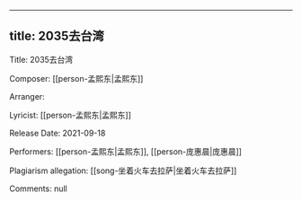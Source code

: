 
---
title: 2035去台湾
---
Title: 2035去台湾

Composer: [[person-孟熙东|孟熙东]]

Arranger: 

Lyricist: [[person-孟熙东|孟熙东]]

Release Date: 2021-09-18

Performers: [[person-孟熙东|孟熙东]], [[person-庞惠晨|庞惠晨]]

Plagiarism allegation:
[[song-坐着火车去拉萨|坐着火车去拉萨]]

Comments:
null
